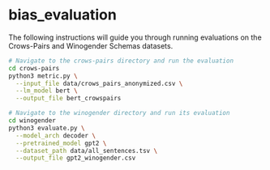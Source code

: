 # bias_evaluation

The following instructions will guide you through running evaluations on the Crows-Pairs and Winogender Schemas datasets.

```bash
# Navigate to the crows-pairs directory and run the evaluation
cd crows-pairs
python3 metric.py \
  --input_file data/crows_pairs_anonymized.csv \
  --lm_model bert \
  --output_file bert_crowspairs

# Navigate to the winogender directory and run its evaluation
cd winogender
python3 evaluate.py \
  --model_arch decoder \
  --pretrained_model gpt2 \
  --dataset_path data/all_sentences.tsv \
  --output_file gpt2_winogender.csv
